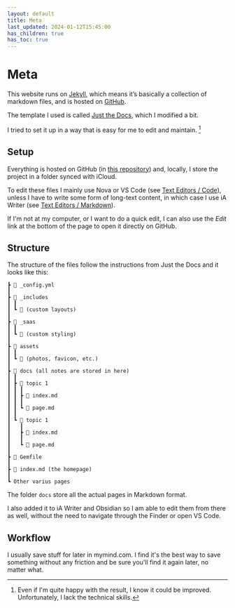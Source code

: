 ```yaml
---
layout: default
title: Meta
last_updated: 2024-01-12T15:45:00
has_children: true
has_toc: true
---
```


# Meta

This website runs on [Jekyll](https://jekyllrb.com/), which means it’s basically a collection of markdown files, and is hosted on [GitHub](https://pages.github.com/). 

The template I used is called [Just the Docs](https://just-the-docs.com/), which I modified a bit. 

I tried to set it up in a way that is easy for me to edit and maintain. [^happy]

[^happy]: Even if I'm quite happy with the result, I know it could be improved. Unfortunately, I lack the technical skills.

## Setup

Everything is hosted on GitHub (in [this repository](https://github.com/francesco-puppo/Notes)) and, locally, I store the project in a folder synced with iCloud.

To edit these files I mainly use Nova or VS Code (see [Text Editors / Code](/docs/apps/text-editors.html#code)), unless I have to write some form of long-text content, in which case I use iA Writer (see [Text Editors / Markdown](/apps/text-editors#markdown)).

If I'm not at my computer, or I want to do a quick edit, I can also use the *Edit* link at the bottom of the page to open it directly on GitHub.

## Structure

The structure of the files follow the instructions from Just the Docs and it looks like this:

```
┣ 📄 _config.yml
┃
┣ 📁 _includes
┃ ┃
┃ ┗ 📄 (custom layouts)
┃ 
┣ 📁 _saas
┃ ┃
┃ ┗ 📄 (custom styling)
┃ 
┣ 📁 assets
┃ ┃
┃ ┗ 📄 (photos, favicon, etc.)
┃
┣ 📁 docs (all notes are stored in here)
┃ ┃
┃ ┣ 📁 topic 1
┃ ┃ ┃
┃ ┃ ┣ 📄 index.md
┃ ┃ ┃
┃ ┃ ┗ 📄 page.md
┃ ┃
┃ ┗ 📁 topic 1
┃   ┃
┃   ┣ 📄 index.md
┃   ┃
┃   ┗ 📄 page.md
┃  
┣ 💎 Gemfile
┃
┣ 📄 index.md (the homepage)
┃
┗ Other varius pages
```

The folder `docs` store all the actual pages in Markdown format. 

I also added it to iA Writer and Obsidian so I am able to edit them from there as well, without the need to navigate through the Finder or open VS Code.

## Workflow

I usually save stuff for later in mymind.com. I find it's the best way to save something without any friction and be sure you'll find it again later, no matter what.


